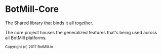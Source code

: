 # BotMill-Core
The Shared library that binds it all together. 

The core project houses the generalized features that's being used across all BotMill platforms.

<sub>Copyright (c) 2017 BotMill.io</sub>
